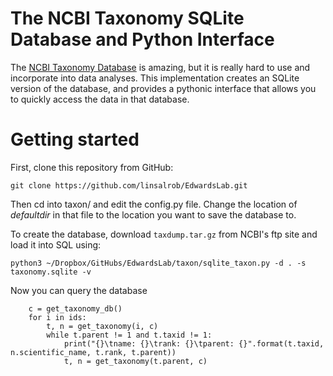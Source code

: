# The NCBI Taxonomy SQLite Database and Python Interface

The [NCBI Taxonomy Database](ftp://ftp.ncbi.nih.gov/pub/taxonomy/) is amazing, but it is really hard to use and 
incorporate into data analyses. This implementation creates an SQLite version of the database, and provides a 
pythonic interface that allows you to quickly access the data in that database.

# Getting started

First, clone this repository from GitHub:

```angular2html
git clone https://github.com/linsalrob/EdwardsLab.git
```

Then cd into taxon/ and edit the config.py file. Change the location of _defaultdir_ in that file to the location
you want to save the database to.

To create the database, download `taxdump.tar.gz` from NCBI's ftp site and load it into SQL using: 

```angular2html
python3 ~/Dropbox/GitHubs/EdwardsLab/taxon/sqlite_taxon.py -d . -s taxonomy.sqlite -v
```

Now you can query the database 

```pythonstub
    c = get_taxonomy_db()
    for i in ids:
        t, n = get_taxonomy(i, c)
        while t.parent != 1 and t.taxid != 1:
            print("{}\tname: {}\trank: {}\tparent: {}".format(t.taxid, n.scientific_name, t.rank, t.parent))
            t, n = get_taxonomy(t.parent, c)
```




